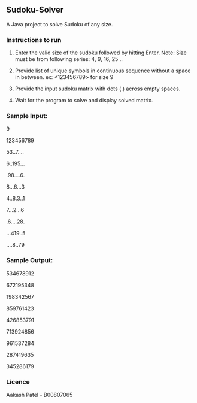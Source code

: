 ## Sudoku-Solver

A Java project to solve Sudoku of any size. 

### Instructions to run

1. Enter the valid size of the sudoku followed by hitting Enter. 
Note: Size must be from following series: 4, 9, 16, 25 ..

2. Provide list of unique symbols in continuous sequence without a space in between.
ex: <123456789> for size 9

3. Provide the input sudoku matrix with dots (.) across empty spaces.

4. Wait for the program to solve and display solved matrix.

### Sample Input:
  9
  
  123456789
  
  53..7….
  
  6..195…
  
  .98….6.
  
  8…6…3
  
  4..8.3..1
  
  7…2…6
  
  .6….28.
  
  …419..5
  
  ….8..79
 
### Sample Output:
  534678912
  
  672195348
  
  198342567
  
  859761423
  
  426853791
  
  713924856
  
  961537284
  
  287419635
  
  345286179

### Licence

Aakash Patel - B00807065
